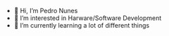 - 👋 Hi, I’m Pedro Nunes
- 👀 I’m interested in Harware/Software Development
- 🌱 I’m currently learning a lot of different things

